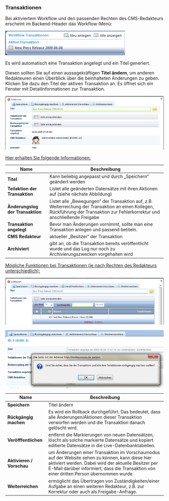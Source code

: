 ### Transaktionen

Bei aktiviertem Workflow und den passenden Rechten des CMS-Redakteurs erscheint im Backend-Header das Workflow-Menü:

![](/assets/workflow_transaktionen_1.png)

Es wird automatisch eine Transaktion angelegt und ein Titel generiert.

Diesen sollten Sie auf einen aussagekräftigen **Titel ändern**, um anderen Redakteuren einen Überblick über die beinhalteten Änderungen zu geben. Klicken Sie dazu den Titel der aktiven Transaktion an. Es öffnet sich ein Fenster mit Detailinformationen zur Transaktion. 

![](/assets/workflow_transaktionen_2.png)

<u>Hier erhalten Sie folgende Informationen:</u>

| Name | Beschreibung |
| -- | -- |
| **Titel** | Kann beliebig angepasst und durch „Speichern“ geändert werden |
| **Teilaktion der Transaktion** | Listet alle geänderten Datensätze mit ihren Aktionen auf (siehe nächste Abbildung) |
| **Änderungslog der Transaktion** | Listet alle „Bewegungen“ der Transaktion auf, z.B. Weiterreichung der Transaktion an einen Kollegen, Rückführung der Transaktion zur Fehlerkorrektur und anschließende Freigabe |
| **Transaktion angelegt** | Bevor man Änderungen vornimmt, sollte man eine Transaktion anlegen und passend betiteln. |
| **CMS Redakteur** | aktueller „Besitzer“ der Transaktion |
| **Archiviert** | gibt an, ob die Transaktion bereits veröffentlicht wurde und das Log nur noch zu Archivierungszwecken vorgehalten wird |

<u>Mögliche Funktionen bei Transaktionen (je nach Rechten des Redakteurs unterschiedlich):</u>

![](/assets/workflow_transaktionen_3.png)

![](/assets/workflow_transaktionen_4.png)

| Name | Beschreibung |
| -- | -- |
| **Speichern** | Titel ändern |
| **Rückgängig machen** | Es wird ein Rollback durchgeführt. Das bedeutet, dass alle Änderungen/Aktionen dieser Transaktion verworfen werden und die Transaktion danach gelöscht wird. |
| **Veröfffentlichen** | entfernt die Markierungen von neuen Datensätzen, löscht als solche markierte Datensätze und kopiert editierte Datensätze in die Live-Datenbanktabellen. |
| **Aktivieren / Vorschau** | um Änderungen einer Transaktion im Vorschaumodus auf der Website sehen zu können, kann diese hier aktiviert werden. Dabei wird der aktuelle Besitzer per E-Mail darüber informiert, dass die Transaktion von einer dritten Person übernommen wurde. |
| **Weiterreichen** | ermöglicht das Übertragen von Zuständigkeiten/einer Aufgabe an einen weiteren Redakteur, z.B. zur Korrektur oder auch als Freigabe-Anfrage. |
